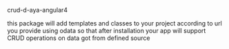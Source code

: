 crud-d-aya-angular4

this package will add templates and classes to your project according to url you provide using odata so that after installation your app will support CRUD operations on data got from defined source
